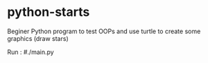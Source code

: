 # python-starts

Beginer Python program to test OOPs and use turtle to create some  graphics (draw stars)

Run : <root>#./main.py
  
